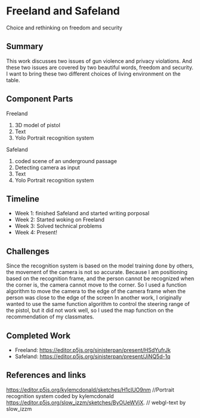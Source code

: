 # Freeland and Safeland

Choice and rethinking on freedom and security

## Summary

This work discusses two issues of gun violence and privacy violations. And these two issues are covered by two beautiful words, freedom and security.
I want to bring these two different choices of living environment on the table.

## Component Parts

Freeland
1. 3D model of pistol
2. Text
3. Yolo Portrait recognition system 

Safeland
1. coded scene of an underground passage
2. Detecting camera as input
3. Text
4. Yolo Portrait recognition system 

## Timeline

- Week 1: finished Safeland and started writing porposal
- Week 2: Started woking on Freeland
- Week 3: Solved technical problems
- Week 4: Present!
 
## Challenges

Since the recognition system is based on the model training done by others, the movement of the camera is not so accurate. Because I am positioning based on the recognition frame, and the person cannot be recognized when the corner is, the camera cannot move to the corner. So I used a function algorithm to move the camera to the edge of the camera frame when the person was close to the edge of the screen
In another work, I originally wanted to use the same function algorithm to control the steering range of the pistol, but it did not work well, so I used the map function on the recommendation of my classmates.

## Completed Work

- Freeland: https://editor.p5js.org/sinisterpan/present/HSdYufrJk
- Safeland: https://editor.p5js.org/sinisterpan/present/JiNQ5d-1q

## References and links

https://editor.p5js.org/kylemcdonald/sketches/H1clUO9nm //Portrait recognition system coded by kylemcdonald
https://editor.p5js.org/slow_izzm/sketches/ByOUeWVjX. // webgl-text by slow_izzm
